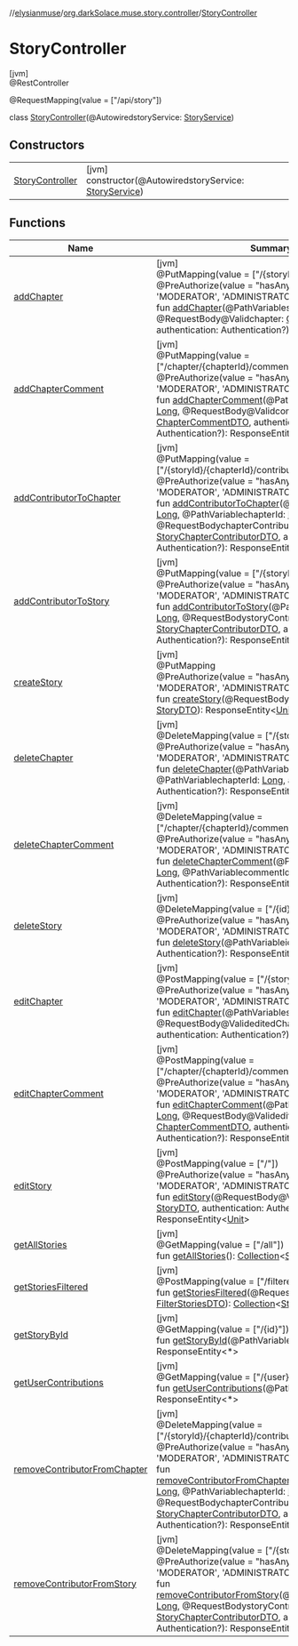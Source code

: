 //[elysianmuse](../../../index.md)/[org.darkSolace.muse.story.controller](../index.md)/[StoryController](index.md)

# StoryController

[jvm]\
@RestController

@RequestMapping(value = [&quot;/api/story&quot;])

class [StoryController](index.md)(@AutowiredstoryService: [StoryService](../../org.darkSolace.muse.story.service/-story-service/index.md))

## Constructors

| | |
|---|---|
| [StoryController](-story-controller.md) | [jvm]<br>constructor(@AutowiredstoryService: [StoryService](../../org.darkSolace.muse.story.service/-story-service/index.md)) |

## Functions

| Name | Summary |
|---|---|
| [addChapter](add-chapter.md) | [jvm]<br>@PutMapping(value = [&quot;/{storyId}&quot;])<br>@PreAuthorize(value = &quot;hasAnyAuthority('MEMBER', 'MODERATOR', 'ADMINISTRATOR')&quot;)<br>fun [addChapter](add-chapter.md)(@PathVariablestoryId: [Long](https://kotlinlang.org/api/latest/jvm/stdlib/kotlin/-long/index.html), @RequestBody@Validchapter: [ChapterDTO](../../org.darkSolace.muse.story.model.dto/-chapter-d-t-o/index.md), authentication: Authentication?): ResponseEntity&lt;*&gt; |
| [addChapterComment](add-chapter-comment.md) | [jvm]<br>@PutMapping(value = [&quot;/chapter/{chapterId}/comment&quot;])<br>@PreAuthorize(value = &quot;hasAnyAuthority('MEMBER', 'MODERATOR', 'ADMINISTRATOR')&quot;)<br>fun [addChapterComment](add-chapter-comment.md)(@PathVariablechapterId: [Long](https://kotlinlang.org/api/latest/jvm/stdlib/kotlin/-long/index.html), @RequestBody@Validcomment: [ChapterCommentDTO](../../org.darkSolace.muse.story.model.dto/-chapter-comment-d-t-o/index.md), authentication: Authentication?): ResponseEntity&lt;*&gt; |
| [addContributorToChapter](add-contributor-to-chapter.md) | [jvm]<br>@PutMapping(value = [&quot;/{storyId}/{chapterId}/contributor&quot;])<br>@PreAuthorize(value = &quot;hasAnyAuthority('MEMBER', 'MODERATOR', 'ADMINISTRATOR')&quot;)<br>fun [addContributorToChapter](add-contributor-to-chapter.md)(@PathVariablestoryId: [Long](https://kotlinlang.org/api/latest/jvm/stdlib/kotlin/-long/index.html), @PathVariablechapterId: [Long](https://kotlinlang.org/api/latest/jvm/stdlib/kotlin/-long/index.html), @RequestBodychapterContributorDTO: [StoryChapterContributorDTO](../../org.darkSolace.muse.story.model.dto/-story-chapter-contributor-d-t-o/index.md), authentication: Authentication?): ResponseEntity&lt;[Unit](https://kotlinlang.org/api/latest/jvm/stdlib/kotlin/-unit/index.html)&gt; |
| [addContributorToStory](add-contributor-to-story.md) | [jvm]<br>@PutMapping(value = [&quot;/{storyId}/contributor&quot;])<br>@PreAuthorize(value = &quot;hasAnyAuthority('MEMBER', 'MODERATOR', 'ADMINISTRATOR')&quot;)<br>fun [addContributorToStory](add-contributor-to-story.md)(@PathVariablestoryId: [Long](https://kotlinlang.org/api/latest/jvm/stdlib/kotlin/-long/index.html), @RequestBodystoryContributorDTO: [StoryChapterContributorDTO](../../org.darkSolace.muse.story.model.dto/-story-chapter-contributor-d-t-o/index.md), authentication: Authentication?): ResponseEntity&lt;[Unit](https://kotlinlang.org/api/latest/jvm/stdlib/kotlin/-unit/index.html)&gt; |
| [createStory](create-story.md) | [jvm]<br>@PutMapping<br>@PreAuthorize(value = &quot;hasAnyAuthority('MEMBER', 'MODERATOR', 'ADMINISTRATOR')&quot;)<br>fun [createStory](create-story.md)(@RequestBody@Validstory: [StoryDTO](../../org.darkSolace.muse.story.model.dto/-story-d-t-o/index.md)): ResponseEntity&lt;[Unit](https://kotlinlang.org/api/latest/jvm/stdlib/kotlin/-unit/index.html)&gt; |
| [deleteChapter](delete-chapter.md) | [jvm]<br>@DeleteMapping(value = [&quot;/{storyId}/{chapterId}&quot;])<br>@PreAuthorize(value = &quot;hasAnyAuthority('MEMBER', 'MODERATOR', 'ADMINISTRATOR')&quot;)<br>fun [deleteChapter](delete-chapter.md)(@PathVariablestoryId: [Long](https://kotlinlang.org/api/latest/jvm/stdlib/kotlin/-long/index.html), @PathVariablechapterId: [Long](https://kotlinlang.org/api/latest/jvm/stdlib/kotlin/-long/index.html), authentication: Authentication?): ResponseEntity&lt;*&gt; |
| [deleteChapterComment](delete-chapter-comment.md) | [jvm]<br>@DeleteMapping(value = [&quot;/chapter/{chapterId}/comment/{commentId}&quot;])<br>@PreAuthorize(value = &quot;hasAnyAuthority('MEMBER', 'MODERATOR', 'ADMINISTRATOR')&quot;)<br>fun [deleteChapterComment](delete-chapter-comment.md)(@PathVariablechapterId: [Long](https://kotlinlang.org/api/latest/jvm/stdlib/kotlin/-long/index.html), @PathVariablecommentId: [Long](https://kotlinlang.org/api/latest/jvm/stdlib/kotlin/-long/index.html), authentication: Authentication?): ResponseEntity&lt;[Unit](https://kotlinlang.org/api/latest/jvm/stdlib/kotlin/-unit/index.html)&gt; |
| [deleteStory](delete-story.md) | [jvm]<br>@DeleteMapping(value = [&quot;/{id}&quot;])<br>@PreAuthorize(value = &quot;hasAnyAuthority('MEMBER', 'MODERATOR', 'ADMINISTRATOR')&quot;)<br>fun [deleteStory](delete-story.md)(@PathVariableid: [Long](https://kotlinlang.org/api/latest/jvm/stdlib/kotlin/-long/index.html), authentication: Authentication?): ResponseEntity&lt;[Unit](https://kotlinlang.org/api/latest/jvm/stdlib/kotlin/-unit/index.html)&gt; |
| [editChapter](edit-chapter.md) | [jvm]<br>@PostMapping(value = [&quot;/{storyId}&quot;])<br>@PreAuthorize(value = &quot;hasAnyAuthority('MEMBER', 'MODERATOR', 'ADMINISTRATOR')&quot;)<br>fun [editChapter](edit-chapter.md)(@PathVariablestoryId: [Long](https://kotlinlang.org/api/latest/jvm/stdlib/kotlin/-long/index.html), @RequestBody@ValideditedChapter: [ChapterDTO](../../org.darkSolace.muse.story.model.dto/-chapter-d-t-o/index.md), authentication: Authentication?): ResponseEntity&lt;*&gt; |
| [editChapterComment](edit-chapter-comment.md) | [jvm]<br>@PostMapping(value = [&quot;/chapter/{chapterId}/comment&quot;])<br>@PreAuthorize(value = &quot;hasAnyAuthority('MEMBER', 'MODERATOR', 'ADMINISTRATOR')&quot;)<br>fun [editChapterComment](edit-chapter-comment.md)(@PathVariablechapterId: [Long](https://kotlinlang.org/api/latest/jvm/stdlib/kotlin/-long/index.html), @RequestBody@ValideditedComment: [ChapterCommentDTO](../../org.darkSolace.muse.story.model.dto/-chapter-comment-d-t-o/index.md), authentication: Authentication?): ResponseEntity&lt;[Unit](https://kotlinlang.org/api/latest/jvm/stdlib/kotlin/-unit/index.html)&gt; |
| [editStory](edit-story.md) | [jvm]<br>@PostMapping(value = [&quot;/&quot;])<br>@PreAuthorize(value = &quot;hasAnyAuthority('MEMBER', 'MODERATOR', 'ADMINISTRATOR')&quot;)<br>fun [editStory](edit-story.md)(@RequestBody@ValideditedStory: [StoryDTO](../../org.darkSolace.muse.story.model.dto/-story-d-t-o/index.md), authentication: Authentication?): ResponseEntity&lt;[Unit](https://kotlinlang.org/api/latest/jvm/stdlib/kotlin/-unit/index.html)&gt; |
| [getAllStories](get-all-stories.md) | [jvm]<br>@GetMapping(value = [&quot;/all&quot;])<br>fun [getAllStories](get-all-stories.md)(): [Collection](https://kotlinlang.org/api/latest/jvm/stdlib/kotlin.collections/-collection/index.html)&lt;[StoryDTO](../../org.darkSolace.muse.story.model.dto/-story-d-t-o/index.md)&gt; |
| [getStoriesFiltered](get-stories-filtered.md) | [jvm]<br>@PostMapping(value = [&quot;/filtered&quot;])<br>fun [getStoriesFiltered](get-stories-filtered.md)(@RequestBodyfilters: [FilterStoriesDTO](../../org.darkSolace.muse.story.model.dto/-filter-stories-d-t-o/index.md)): [Collection](https://kotlinlang.org/api/latest/jvm/stdlib/kotlin.collections/-collection/index.html)&lt;[StoryDTO](../../org.darkSolace.muse.story.model.dto/-story-d-t-o/index.md)&gt; |
| [getStoryById](get-story-by-id.md) | [jvm]<br>@GetMapping(value = [&quot;/{id}&quot;])<br>fun [getStoryById](get-story-by-id.md)(@PathVariableid: [Long](https://kotlinlang.org/api/latest/jvm/stdlib/kotlin/-long/index.html)): ResponseEntity&lt;*&gt; |
| [getUserContributions](get-user-contributions.md) | [jvm]<br>@GetMapping(value = [&quot;/{user}/contributions&quot;])<br>fun [getUserContributions](get-user-contributions.md)(@PathVariableuser: [User](../../org.darkSolace.muse.user.model/-user/index.md)?): ResponseEntity&lt;*&gt; |
| [removeContributorFromChapter](remove-contributor-from-chapter.md) | [jvm]<br>@DeleteMapping(value = [&quot;/{storyId}/{chapterId}/contributor&quot;])<br>@PreAuthorize(value = &quot;hasAnyAuthority('MEMBER', 'MODERATOR', 'ADMINISTRATOR')&quot;)<br>fun [removeContributorFromChapter](remove-contributor-from-chapter.md)(@PathVariablestoryId: [Long](https://kotlinlang.org/api/latest/jvm/stdlib/kotlin/-long/index.html), @PathVariablechapterId: [Long](https://kotlinlang.org/api/latest/jvm/stdlib/kotlin/-long/index.html), @RequestBodychapterContributorDTO: [StoryChapterContributorDTO](../../org.darkSolace.muse.story.model.dto/-story-chapter-contributor-d-t-o/index.md), authentication: Authentication?): ResponseEntity&lt;[Unit](https://kotlinlang.org/api/latest/jvm/stdlib/kotlin/-unit/index.html)&gt; |
| [removeContributorFromStory](remove-contributor-from-story.md) | [jvm]<br>@DeleteMapping(value = [&quot;/{storyId}/contributor&quot;])<br>@PreAuthorize(value = &quot;hasAnyAuthority('MEMBER', 'MODERATOR', 'ADMINISTRATOR')&quot;)<br>fun [removeContributorFromStory](remove-contributor-from-story.md)(@PathVariablestoryId: [Long](https://kotlinlang.org/api/latest/jvm/stdlib/kotlin/-long/index.html), @RequestBodystoryContributorDTO: [StoryChapterContributorDTO](../../org.darkSolace.muse.story.model.dto/-story-chapter-contributor-d-t-o/index.md), authentication: Authentication?): ResponseEntity&lt;[Unit](https://kotlinlang.org/api/latest/jvm/stdlib/kotlin/-unit/index.html)&gt; |
